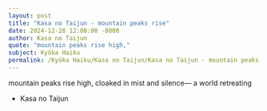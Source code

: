 ```yaml
---
layout: post
title: "Kasa no Taijun - mountain peaks rise"
date: 2024-12-28 12:00:00 -0000
author: Kasa no Taijun
quote: "mountain peaks rise high,"
subject: Kyōka Haiku
permalink: /Kyōka Haiku/Kasa no Taijun/Kasa no Taijun - mountain peaks rise
---
```


mountain peaks rise high,
cloaked in mist and silence—
a world retreating

- Kasa no Taijun
